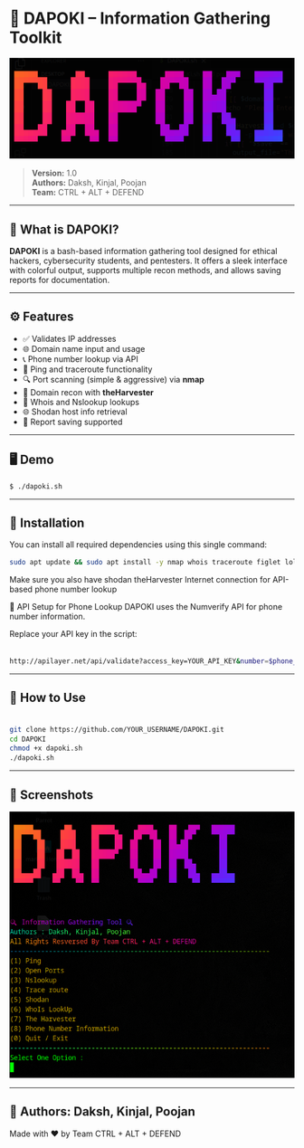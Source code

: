 # 🔎 DAPOKI – Information Gathering Toolkit

![image alt](https://github.com/Dax9425/DAPOKI/blob/4518a07ff3b713bc5df4a0bf645e6773f8356cab/DAPOKI%20(2).png)

> **Version:** 1.0  
> **Authors:** Daksh, Kinjal, Poojan  
> **Team:** CTRL + ALT + DEFEND

---

## 📌 What is DAPOKI?

**DAPOKI** is a bash-based information gathering tool designed for ethical hackers, cybersecurity students, and pentesters. It offers a sleek interface with colorful output, supports multiple recon methods, and allows saving reports for documentation.

---

## ⚙️ Features

- ✅ Validates IP addresses
- 🌐 Domain name input and usage
- 📞 Phone number lookup via API
- 📡 Ping and traceroute functionality
- 🔍 Port scanning (simple & aggressive) via **nmap**
- 🧠 Domain recon with **theHarvester**
- 📁 Whois and Nslookup lookups
- 🌐 Shodan host info retrieval
- 📝 Report saving supported

---

## 🖥️ Demo

```bash
$ ./dapoki.sh
```

--- 
🚀 Installation 
---
You can install all required dependencies using this single command:

```bash
sudo apt update && sudo apt install -y nmap whois traceroute figlet lolcat curl
```
Make sure you also have
shodan
theHarvester
Internet connection for API-based phone number lookup

🔐 API Setup for Phone Lookup
DAPOKI uses the Numverify API for phone number information.

Replace your API key in the script:

```bash

http://apilayer.net/api/validate?access_key=YOUR_API_KEY&number=$phone_number
```
---
📂 How to Use
---
```bash

git clone https://github.com/YOUR_USERNAME/DAPOKI.git
cd DAPOKI
chmod +x dapoki.sh
./dapoki.sh
```
---
📸 Screenshots
---
![image alt](https://github.com/Dax9425/DAPOKI/blob/587a5ed1fc0377522986c4d0bf5d7680b6b629dd/DAPOKI(1).png)

---
📄 Authors: 
  Daksh, Kinjal, Poojan
---
Made with ❤️ by Team CTRL + ALT + DEFEND
